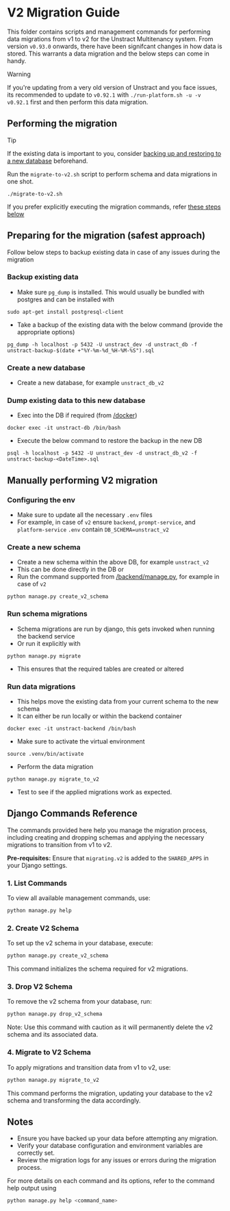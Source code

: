 # V2 Migration Guide

This folder contains scripts and management commands for performing data migrations from v1 to v2 for the Unstract Multitenancy system.
From version `v0.93.0` onwards, there have been signifcant changes in how data is stored. This warrants a data migration and the below steps can come in handy.

> [!WARNING]
> If you're updating from a very old version of Unstract and you face issues, its recommended to update to `v0.92.1` with 
`./run-platform.sh -u -v v0.92.1` first and then perform this data migration.

## Performing the migration

> [!TIP]
> If the existing data is important to you, consider [backing up and restoring to a new database](/backend/migrating/v2/README.md#preparing-for-the-migration-safest-approach) beforehand.

Run the `migrate-to-v2.sh` script to perform schema and data migrations in one shot.

```shell
./migrate-to-v2.sh
```

If you prefer explicitly executing the migration commands, refer [these steps below](/backend/migrating/v2/README.md#manually-performing-V2-migration)

## Preparing for the migration (safest approach)

Follow below steps to backup existing data in case of any issues during the migration

### Backup existing data

- Make sure `pg_dump` is installed. This would usually be bundled with postgres and can be installed with

```shell
sudo apt-get install postgresql-client
```

- Take a backup of the existing data with the below command (provide the appropriate options)

```shell
pg_dump -h localhost -p 5432 -U unstract_dev -d unstract_db -f unstract-backup-$(date +"%Y-%m-%d_%H-%M-%S").sql
```

### Create a new database

- Create a new database, for example `unstract_db_v2`

### Dump existing data to this new database

- Exec into the DB if required (from [/docker](/docker/))

```shell
docker exec -it unstract-db /bin/bash
```

- Execute the below command to restore the backup in the new DB

```shell
psql -h localhost -p 5432 -U unstract_dev -d unstract_db_v2 -f unstract-backup-<DateTime>.sql
```

## Manually performing V2 migration

### Configuring the env

- Make sure to update all the necessary `.env` files
- For example, in case of `v2` ensure `backend`, `prompt-service`, and `platform-service` `.env` contain `DB_SCHEMA=unstract_v2`

### Create a new schema

- Create a new schema within the above DB, for example `unstract_v2`
- This can be done directly in the DB or
- Run the command supported from [/backend/manage.py](/backend/manage.py), for example in case of `v2`

```shell
python manage.py create_v2_schema
```

### Run schema migrations

- Schema migrations are run by django, this gets invoked when running the backend service
- Or run it explicitly with

```shell
python manage.py migrate
```

- This ensures that the required tables are created or altered

### Run data migrations

- This helps move the existing data from your current schema to the new schema
- It can either be run locally or within the backend container

```shell
docker exec -it unstract-backend /bin/bash
```

- Make sure to activate the virtual environment

```shell
source .venv/bin/activate
```

- Perform the data migration

```shell
python manage.py migrate_to_v2
```

- Test to see if the applied migrations work as expected.

## Django Commands Reference

The commands provided here help you manage the migration process, including creating and dropping schemas and applying the necessary migrations to transition from v1 to v2.

**Pre-requisites:**
Ensure that `migrating.v2` is added to the `SHARED_APPS` in your Django settings.

### 1. List Commands

To view all available management commands, use:

```bash
python manage.py help
```

### 2. Create V2 Schema

To set up the v2 schema in your database, execute:

```bash
python manage.py create_v2_schema
```

This command initializes the schema required for v2 migrations.

### 3. Drop V2 Schema

To remove the v2 schema from your database, run:

```bash
python manage.py drop_v2_schema
```

Note: Use this command with caution as it will permanently delete the v2 schema and its associated data.

### 4. Migrate to V2 Schema

To apply migrations and transition data from v1 to v2, use:

```bash
python manage.py migrate_to_v2
```

This command performs the migration, updating your database to the v2 schema and transforming the data accordingly.

## Notes

- Ensure you have backed up your data before attempting any migration.
- Verify your database configuration and environment variables are correctly set.
- Review the migration logs for any issues or errors during the migration process.

For more details on each command and its options, refer to the command help output using

```bash
python manage.py help <command_name>
```
